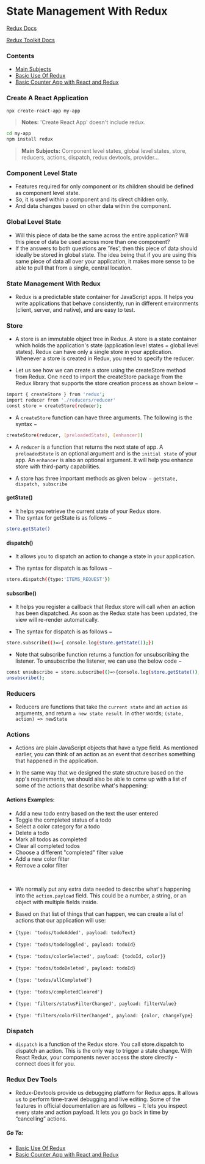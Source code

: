 # State Management With Redux

[Redux Docs](https://redux.js.org/)

[Redux Toolkit Docs](https://redux-toolkit.js.org/)

### Contents
* [Main Subjects](#main-subjects)
* [Basic Use Of Redux](https://github.com/berkeJr/redux-workshop/blob/master/documentations/1.redux-intro.md)
* [Basic Counter App with React and Redux](https://github.com/berkeJr/redux-workshop/blob/master/documentations/2.react-with-redux.md)

### Create A React Application

```sh
npx create-react-app my-app
```

> **Notes:** 'Create React App' doesn't include redux.

```sh
cd my-app
npm install redux
```

> **Main Subjects:** Component level states, global level states, store, reducers, actions, dispatch, redux devtools, provider...

### Component Level State <a name="main-subjects"></a>
- Features required for only component or its children should be defined as component level state.
- So, it is used within a component and its direct children only.
- And data changes based on other data within the component.


### Global Level State
- Will this piece of data be the same across the entire application? Will this piece of data be used across more than one component? 
- If the answers to both questions are 'Yes', then this piece of data should ideally be stored in global state. The idea being that if you are using this same piece of data all over your application, it makes more sense to be able to pull that from a single, central location. 

### State Management With Redux 
- Redux is a predictable state container for JavaScript apps. It helps you write applications that behave consistently, run in different environments (client, server, and native), and are easy to test. 

### Store 
- A store is an immutable object tree in Redux. A store is a state container which holds the application's state (application level states = global level states). Redux can have only a single store in your application. Whenever a store is created in Redux, you need to specify the reducer.

- Let us see how we can create a store using the createStore method from Redux. One need to import the createStore package from the Redux library that supports the store creation process as shown below −

```sh
import { createStore } from 'redux';
import reducer from './reducers/reducer'
const store = createStore(reducer);
```

- A ``createStore`` function can have three arguments. The following is the syntax −

```sh
createStore(reducer, [preloadedState], [enhancer])
```
- A ``reducer`` is a function that returns the next state of app. A ``preloadedState`` is an optional argument and is the ``initial state`` of your app. An ``enhancer`` is also an optional argument. It will help you enhance store with third-party capabilities.

- A store has three important methods as given below − `getState, dispatch, subscribe`

#### getState()
- It helps you retrieve the current state of your Redux store.
- The syntax for getState is as follows − 

```sh
store.getState()
```

#### dispatch()
- It allows you to dispatch an action to change a state in your application.

- The syntax for dispatch is as follows −

```sh
store.dispatch({type:'ITEMS_REQUEST'})
```

#### subscribe()
- It helps you register a callback that Redux store will call when an action has been dispatched. As soon as the Redux state has been updated, the view will re-render automatically.

- The syntax for dispatch is as follows −

```sh
store.subscribe(()=>{ console.log(store.getState());})
```
- Note that subscribe function returns a function for unsubscribing the listener. To unsubscribe the listener, we can use the below code −

```sh
const unsubscribe = store.subscribe(()=>{console.log(store.getState());});
unsubscribe();
```

### Reducers 
- Reducers are functions that take the ``current state`` and an ``action`` as arguments, and return ``a new state result``. In other words; ``(state, action) => newState``
### Actions 
- Actions are plain JavaScript objects that have a type field. As mentioned earlier, you can think of an action as an event that describes something that happened in the application.

- In the same way that we designed the state structure based on the app's requirements, we should also be able to come up with a list of some of the actions that describe what's happening:

#### Actions Examples:

- Add a new todo entry based on the text the user entered
- Toggle the completed status of a todo
- Select a color category for a todo
- Delete a todo
- Mark all todos as completed
- Clear all completed todos
- Choose a different "completed" filter value
- Add a new color filter
- Remove a color filter
<br>

- We normally put any extra data needed to describe what's happening into the ``action.payload`` field. This could be a number, a string, or an object with multiple fields inside.

- Based on that list of things that can happen, we can create a list of actions that our application will use:

- ``{type: 'todos/todoAdded', payload: todoText}``
- ``{type: 'todos/todoToggled', payload: todoId}``
- ``{type: 'todos/colorSelected', payload: {todoId, color}}``
- ``{type: 'todos/todoDeleted', payload: todoId}``
- ``{type: 'todos/allCompleted'}``
- ``{type: 'todos/completedCleared'}``
- ``{type: 'filters/statusFilterChanged', payload: filterValue}``
- ``{type: 'filters/colorFilterChanged', payload: {color, changeType}``


### Dispatch 
- ``dispatch`` is a function of the Redux store. You call store.dispatch to dispatch an action. This is the only way to trigger a state change. With React Redux, your components never access the store directly - connect does it for you.


### Redux Dev Tools
- Redux-Devtools provide us debugging platform for Redux apps. It allows us to perform time-travel debugging and live editing. Some of the features in official documentation are as follows − It lets you inspect every state and action payload. It lets you go back in time by “cancelling” actions.

##### Go To: 
* [Basic Use Of Redux](https://github.com/berkeJr/redux-workshop/blob/master/documentations/1.redux-intro.md)
* [Basic Counter App with React and Redux](https://github.com/berkeJr/redux-workshop/blob/master/documentations/2.react-with-redux.md)
